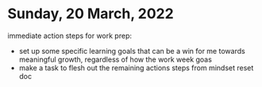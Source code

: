 #  Sunday, 20 March, 2022


immediate action steps for work prep:
- set up some specific learning goals that can be a win for me towards meaningful growth, regardless of how the work week goas
- make a task to flesh out the remaining actions steps from mindset reset doc



